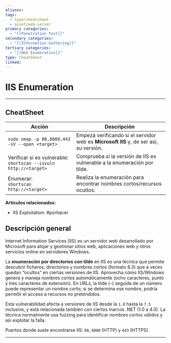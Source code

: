 ```yaml
---
aliases:
tags:
  - type/cheatsheet
  - asset/web-server
primary categories:
  - "[[Penetration Test]]"
secondary categories:
  - "[[Information Gathering]]"
tertiary categories:
  - "[[Web Enumeration]]"
type: CheatSheet
linked:
---
```

# IIS Enumeration

***

## CheatSheet

| **Acción**                                                          | **Descripción**                                                                       |
| ------------------------------------------------------------------- | ------------------------------------------------------------------------------------- |
| `sudo nmap -p 80,8080,443 -sV --open <target>`                      | Empezá verificando si el servidor web es **Microsoft IIS** y, de ser así, su versión. |
| Verificar si es vulnerable:<br>`shortscan --isvuln http://<target>` | Comprueba si la versión de IIS es vulnerable a la enumeración por tilde.              |
| Enumerar:<br>`shortscan http://<target>`                            | Realiza la enumeración para encontrar nombres cortos/recursos ocultos.                |

**Artículos relacionados:**

- IIS Exploitation: #porhacer 

## Descripción general

Internet Information Services (IIS) es un servidor web desarrollado por Microsoft para alojar y gestionar sitios web, aplicaciones web y otros servicios online en servidores Windows.

La **enumeración por directorios con tilde** en IIS es una técnica que permite descubrir ficheros, directorios y nombres cortos (formato 8.3) que a veces quedan “ocultos” en ciertas versiones de IIS. Aprovecha cómo IIS/Windows genera y maneja nombres cortos automáticamente (ocho caracteres, punto y tres caracteres de extensión). En URLs, la tilde (`~`) seguida de un número puede representar un nombre corto; si se determina ese nombre, podría permitir el acceso a recursos no pretendidos.

Esta vulnerabilidad afecta a versiones de IIS desde la `1.0` hasta la `7.5` inclusive, y está relacionada también con ciertos marcos .NET (1.0 a 4.0). La técnica normalmente usa fuzzing para identificar nombres cortos válidos y así explotar la falla.

Puertos donde suele encontrarse IIS: `80`, `8080` (HTTP) y `443` (HTTPS).

---
